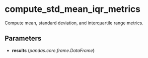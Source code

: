 # compute_std_mean_iqr_metrics

Compute mean, standard deviation, and interquartile range metrics.



## Parameters

- **results** (*pandas.core.frame.DataFrame*)




